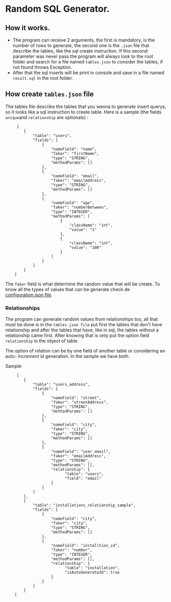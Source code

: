 # Random SQL Generator.

## How it works.

- The program can receive 2 arguments, the first is mandatory, is the number of rows to generate, the second one is
  the `.json` file that describe the tables, like the sql create instruction. If this second parameter was never pass
  the program will always look to the root folder and search for a file named `tables.json` to consider the tables, if
  not found throws Exception.
- After that the sql inserts will be print in console and save in a file named
  `result.sql` in the root folder.

## How create `tables.json` file

The tables file describe the tables that you wanna to generate insert querys,
so it looks like a sql instruction to create table.
Here is a sample (the fields `unique`and `relationship` are optionals) :

```
     [
        {
            "table": "users",
            "fields": [
                {
                    "nameField": "name",
                    "faker": "firstName",
                    "type": "STRING",
                    "methodParams": []
                },
                {
                    "nameField": "email",
                    "faker": "emailAddress",
                    "type": "STRING",
                    "methodParams": []
                },
                {
                    "nameField": "age",
                    "faker": "numberBetween",
                    "type": "INTEGER",
                    "methodParams": [
                        {
                            "className": "int",
                            "value": "1"
                        },
                        {
                            "className": "int",
                            "value": "100"
                        }
                    ]
                }
            ]
        }
    ]
```

The `faker` field is what determine the random value that will be create. To know all the types of values that can be
generate check de [configuration.json file](./src/main/resources/configuration.json).

### Relationships

The program can generate random values from relationships too, all that must be done is in the `tables.json file` put
first the tables that don't have relationship and after the tables that have, like in sql, the tables without a
relationship came first. After knowing that is only put the option field `relationship` in the object of table.

The option of relation can be by one field of another table or considering an auto-
increment id generation. In the sample we have both.

Sample:

```
     [
        {
            "table": "users_address",
            "fields": [
                {
                    "nameField": "street",
                    "faker": "streetAddress",
                    "type": "STRING",
                    "methodParams": []
                },
                {
                    "nameField": "city",
                    "faker": "city",
                    "type": "STRING",
                    "methodParams": []
                },
                {
                    "nameField": "user_email",
                    "faker": "emailAddress",
                    "type": "STRING",
                    "methodParams": [],
                    "relationship": {
                          "table": "users",
                          "field": "email"
                    }
                }
            ]
        },
        {
            "table": "installations_relationship_sample",
            "fields": [
                {
                    "nameField": "city",
                    "faker": "city",
                    "type": "STRING",
                    "methodParams": []
                },
                {
                    "nameField": "installtion_id",
                    "faker": "number",
                    "type": "INTEGER",
                    "methodParams": [],
                    "relationship": {
                          "table": "installation",
                          "isAutoGenerateID": true
                    }
                }
            ]
        }
    ]
    
```
